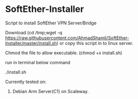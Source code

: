 # SoftEther-Installer
Script to install SoftEther VPN Server/Bridge

Download (cd /tmp;wget -q https://raw.githubusercontent.com/AhmadShamli/SoftEther-Installer/master/install.sh) or copy this script in to linux server.
   
Chmod the file to allow executable. (chmod +x install.sh)

run in terminal below command

./install.sh

Currently tested on:
  1. Debian Arm Server(C1) on Scaleway.
